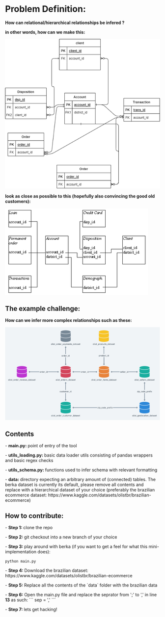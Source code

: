# Problem Definition:

<b> How can relational/hierarchical relationships be infered ? </b> 

<b> in other words, how can we make this: </b>

![Alt text](noob_berka.png "noob_berka.png")


<b> look as close as possible to this (hopefully also convincing the good old customers):  </b>


![Alt text](og_berka.png "noob_berka.png")


## The example challenge:

<b> How can we infer more complex relationships such as these: </b>

![Alt text](finalboss_brazil.png "finalboss_brazil.png")


## Contents

<p> - <b> main.py: </b> point of entry of the tool
<p> - <b> utils_loading.py: </b> basic data loader utils consisting of pandas wrappers and basic regex checks
<p> - <b> utils_schema.py: </b> functions used to infer schema with relevant formatting
<p> - <b> data: </b> directory expecting an arbitrary amount of (connected) tables. The berka dataset is currently its default, please remove all contents and replace with a hierarchical dataset of your choice (preferably the brazilian ecommerce dataset: https://www.kaggle.com/datasets/olistbr/brazilian-ecommerce)


## How to contribute:


<p> - <b> Step 1: </b> clone the repo
<p> - <b> Step 2: </b> git checkout into a new branch of your choice
<p> - <b> Step 3: </b> play around with berka (if you want to get a feel for what this mini-implementation does):

```
python main.py
```
<p> - <b> Step 4: </b> Download the brazilian dataset: https://www.kaggle.com/datasets/olistbr/brazilian-ecommerce
<p> - <b> Step 5: </b> Replace all the contents of the `data` folder with the brazilian data
<p> - <b> Step 6: </b> Open the main.py file and replace the seprator from ';' to ',' in line <b>13</b> as such:
  ```
  sep = ','
  ```
<p> - <b> Step 7: </b> lets get hacking!




